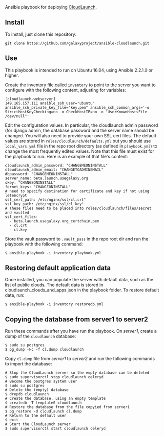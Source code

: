 Ansible playbook for deploying [CloudLaunch](https://github.com/galaxyproject/cloudlaunch/tree/dev).

## Install
To install, just clone this repository:

```
git clone https://github.com/galaxyproject/ansible-cloudlaunch.git
```

## Use
This playbook is intended to run on Ubuntu 16.04, using Ansible 2.2.1.0 or higher.

Create the inventory file called `inventory` to point to the server you want
to configure with the following content, adjusting for variables:

```
[cloudlaunch-webserver]
149.165.157.111 ansible_ssh_user="ubuntu" ansible_ssh_private_key_file="key.pem" ansible_ssh_common_args='-o StrictHostKeyChecking=no -o CheckHostIP=no -o "UserKnownHostsFile /dev/null"'
```

Edit the configuration values. In particular, the cloudlaunch admin password (for django admin, the database password and the server name should be changed. You will also need to provide your own SSL cert
files. The default values are stored in `roles/cloudlaunch/defaults.yml` but
you should use `local_vars.yml` file in the repo root directory (as defined
in `playbook.yml`) to change the most frequently edited values. Note that this
file must exist for the playbook to run. Here is an example of that file's
content:

```
cloudlaunch_admin_password: "CHANGEMEONINSTALL"
cloudlaunch_admin_email: "CHANGETOADMINEMAIL"
dbpassword: "CHANGEMEONINSTALL"
server_name: beta.launch.usegalaxy.org
skey: "CHANGEONINSTALL"
fernet_keys: "CHANGEONINSTALL"
# need to specify destination for certificate and key if not using letencrypt
ssl_cert_path: /etc/nginx/ssl/cl.crt"
ssl_key_path: /etc/nginx/ssl/cl.key"
# These files need to be placed into roles/cloudlaunch/files/secret and vaulted
ssl_cert_files:
  - beta.launch.usegalaxy.org_certchain.pem
  - cl.crt
  - cl.key
```

Store the vault password to `.vault_pass` in the repo root dir and run the
playbook with the following command:

```
$ ansible-playbook -i inventory playbook.yml
```

## Restoring default application data

Once installed, you can populate the server with default data, such as the list of public clouds. The default data is stored in cloudlaunch_clouds_and_apps.json in the playbook folder. To restore default data, run:

```
$ ansible-playbook -i inventory restoredb.yml
```

## Copying the database from server1 to server2

Run these commands after you have run the playbook.
On _server1_, create a dump of the `cloudlaunch` database:

```
$ sudo su postgres
$ pg_dump -Fc -f cl.dump cloudlaunch
```

Copy `cl.dump` file from _server1_ to _server2_ and run the following commands
to import the database:
```
# Stop the CloudLaunch server so the empty database can be deleted
$ sudo supervisorctl stop cloudlaunch celeryd
# Become the postgres system user
$ sudo su postgres
# Delete the (empty) database
$ dropdb cloudlaunch
# Create the database, using an empty template
$ createdb -T template0 cloudlaunch
# Restore the database from the file copyied from server1
$ pg_restore -d cloudlaunch cl.dump
# Return to the default user
$ exit
# Start the CloudLaunch server
$ sudo supervisorctl start cloudlaunch celeryd
```
